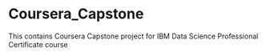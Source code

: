 # Coursera_Capstone
This contains Coursera Capstone project for IBM Data Science Professional Certificate course
